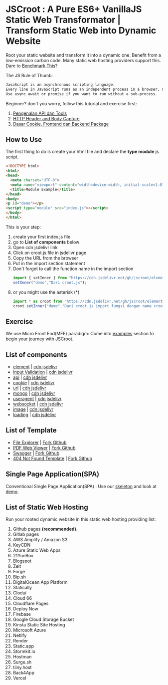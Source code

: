 # JSCroot : A Pure ES6+ VanillaJS Static Web Transformator | Transform Static Web into Dynamic Website

Root your static website and transform it into a dynamic one. Benefit from a low-emission carbon code. Many static web hosting providers support this.
Dare to [Benchmark This](https://krausest.github.io/js-framework-benchmark/current.html)?  

The JS Rule of Thumb:  
```txt
JavaScript is an asynchronous scripting language.  
Every line in JavaScript runs as an independent process in a browser, not waiting.  
Use async await or promise if you want to run without a sub-process.
```
Beginner? don't you worry, follow this tutorial and exercise first:
1. [Pengenalan API dan Tools](https://universitas.bukupedia.co.id/ws/Chapter01/)
2. [HTTP Header and Body Capture](https://universitas.bukupedia.co.id/ws/Chapter02/)
3. [Dasar Cookie, Frontend dan Backend Package](https://universitas.bukupedia.co.id/ws/Chapter03/)

## How to Use

The first thing to do is create your html file and declare the **type module** js script.

```html
<!DOCTYPE html>
<html>
<head>
  <meta charset="UTF-8">
  <meta name="viewport" content="width=device-width, initial-scale=1.0">
  <title>Module Example</title>
</head>
<body>
<p id="demo"></p>
<script type="module" src="index.js"></script>
</body>
</html>
```
This is your step:
1. create your first index.js file
2. go to **List of components** below
3. Open cdn jsdelivr link
4. Click on croot.js file in jsdelivr page
5. Copy the URL from the browser
6. Put in the import section statement
7. Don't forget to call the function name in the import section
    ```js
    import { setInner } from "https://cdn.jsdelivr.net/gh/jscroot/element@0.1.5/croot.js";
    setInner("demo","Dari croot.js");
    ```
8. or you might use the asterisk (*)
    ```js
    import * as croot from "https://cdn.jsdelivr.net/gh/jscroot/element@0.1.5/croot.js";
    croot.setInner("demo","Dari croot.js import fungsi dengan nama croot");
    ```

    
## Exercise

We use Micro Front End(MFE) paradigm: Come into [examples](./examples/) section to begin your journey with JSCroot.

## List of components

* [element](https://jscroot.github.io/element/) | [cdn jsdelivr](https://cdn.jsdelivr.net/gh/jscroot/element/)
* [Input Validation](https://jscroot.github.io/validate/) | [cdn jsdelivr](https://cdn.jsdelivr.net/gh/jscroot/validate/)
* [api](https://jscroot.github.io/api/) | [cdn jsdelivr](https://cdn.jsdelivr.net/gh/jscroot/api/)
* [cookie](https://jscroot.github.io/cookie/) | [cdn jsdelivr](https://cdn.jsdelivr.net/gh/jscroot/cookie/)
* [url](https://jscroot.github.io/url/) | [cdn jsdelivr](https://cdn.jsdelivr.net/gh/jscroot/url/)
* [mongo](https://jscroot.github.io/mongo/) | [cdn jsdelivr](https://cdn.jsdelivr.net/gh/jscroot/mongo/)
* [useragent](https://jscroot.github.io/useragent/) | [cdn jsdelivr](https://cdn.jsdelivr.net/gh/jscroot/useragent/)
* [websocket](https://jscroot.github.io/websocket/) | [cdn jsdelivr](https://cdn.jsdelivr.net/gh/jscroot/websocket/)
* [image](https://jscroot.github.io/image/) | [cdn jsdelivr](https://cdn.jsdelivr.net/gh/jscroot/image/)
* [loading](https://jscroot.github.io/loading/) | [cdn jsdelivr](https://cdn.jsdelivr.net/gh/jscroot/loading/) 

## List of Template

* [File Explorer](https://jscroot.github.io/explorer/) | [Fork Github](https://github.com/jscroot/explorer)
* [PDF Web Viewer](https://jscroot.github.io/view/) | [Fork Github](https://github.com/jscroot/view)
* [Swagger](https://jscroot.github.io/swagger/) | [Fork Github](https://github.com/jscroot/swagger)
* [404 Not Found Template](https://jscroot.github.io/404/404.html) | [Fork Github](https://github.com/jscroot/404)

## Single Page Application(SPA)

Conventional Single Page Application(SPA) : Use our [skeleton](https://github.com/jscroot/skeleton) and look at [demo](https://jscroot.github.io/skeleton/).

## List of Static Web Hosting

Run your rooted dynamic website in this static web hosting providing list:
1. Github pages **(recommended)**.
2. Gitlab pages
3. AWS Amplify / Amazon S3
4. KeyCDN
5. Azure Static Web Apps
6. 21YunBox
7. Blogspot
8. Zeit
9. Forge
10. Bip.sh
11. DigitalOcean App Platform
12. Statically
13. Clodui
14. Cloud 66
15. Cloudflare Pages
16. Deploy Now
17. Firebase
18. Google Cloud Storage Bucket
19. Kinsta Static Site Hosting
20. Microsoft Azure
21. Netlify
22. Render
23. Static.app
24. Stormkit.io
25. Hostman
26. Surge.sh
27. tiiny.host
28. Back4App
29. Vercel
